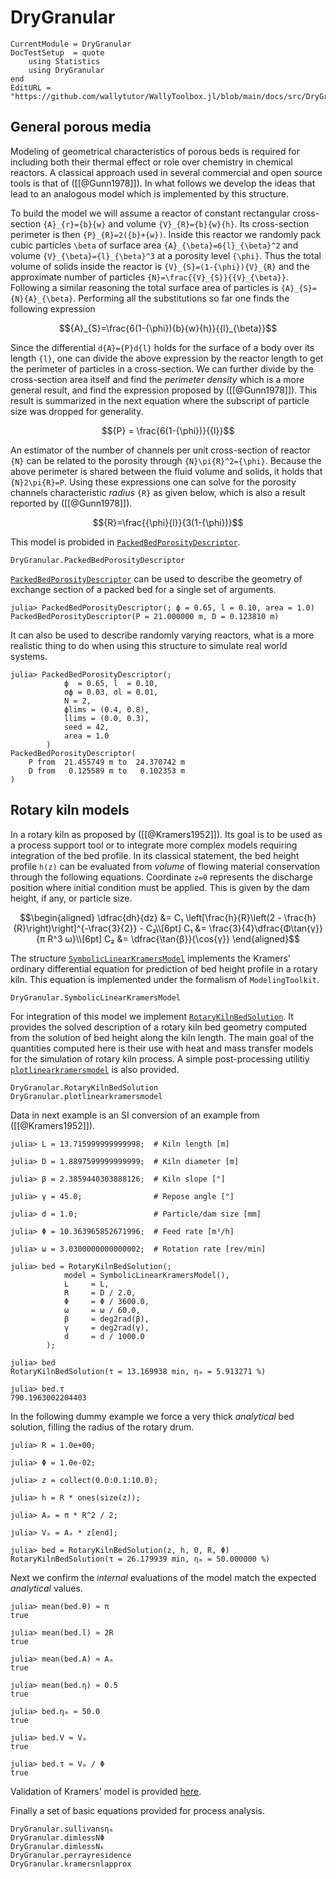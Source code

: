 # DryGranular

```@meta
CurrentModule = DryGranular
DocTestSetup  = quote
    using Statistics
    using DryGranular
end
EditURL = "https://github.com/wallytutor/WallyToolbox.jl/blob/main/docs/src/DryGranular/index.md"
```

## General porous media

Modeling of geometrical characteristics of porous beds is required for including
both their thermal effect or role over chemistry in chemical reactors. A
classical approach used in several commercial and open source tools is that of
([[@Gunn1978]]). In what follows we develop the ideas that lead to an
analogous model which is implemented by this structure.

To build the model we will assume a reactor of constant rectangular
cross-section ``{A}_{r}={b}{w}`` and volume ``{V}_{R}={b}{w}{h}``. Its
cross-section perimeter is then ``{P}_{R}=2({b}+{w})``. Inside this reactor we
randomly pack cubic particles ``\beta`` of surface area
``{A}_{\beta}=6{l}_{\beta}^2`` and volume ``{V}_{\beta}={l}_{\beta}^3`` at a
porosity level ``{\phi}``. Thus the total volume of solids inside the reactor is
``{V}_{S}=(1-{\phi}){V}_{R}`` and the approximate number of particles
``{N}=\frac{{V}_{S}}{{V}_{\beta}}``. Following a similar reasoning the total
surface area of particles is ``{A}_{S}={N}{A}_{\beta}``. Performing all the
substitutions so far one finds the following expression

```math
{A}_{S}=\frac{6(1-{\phi}){b}{w}{h}}{{l}_{\beta}}
```

Since the differential ``d{A}={P}d{l}`` holds for the surface of a body over its
length ``{l}``, one can divide the above expression by the reactor length to get
the perimeter of particles in a cross-section. We can further divide by the
cross-section area itself and find the *perimeter density* which is a more
general result, and find the expression proposed by ([[@Gunn1978]]). This
result is summarized in the next equation where the subscript of particle size
was dropped for generality.

```math
{P} = \frac{6(1-{\phi})}{{l}}
```

An estimator of the number of channels per unit cross-section of reactor ``{N}``
can be related to the porosity through ``{N}\pi{R}^2={\phi}``. Because the above
perimeter is shared between the fluid volume and solids, it holds that
``{N}2\pi{R}=P``. Using these expressions one can solve for the porosity
channels characteristic *radius* ``{R}`` as given below, which is also a result
reported by ([[@Gunn1978]]).

```math
{R}=\frac{{\phi}{l}}{3(1-{\phi})}
```

This model is probided in [`PackedBedPorosityDescriptor`](@ref).

```@docs
DryGranular.PackedBedPorosityDescriptor
```

[`PackedBedPorosityDescriptor`](@ref) can be used to describe the geometry of
exchange section of a packed bed for a single set of arguments.

```jldoctest
julia> PackedBedPorosityDescriptor(; ϕ = 0.65, l = 0.10, area = 1.0)
PackedBedPorosityDescriptor(P = 21.000000 m, D = 0.123810 m)
```

It can also be used to describe randomly varying reactors, what is a more
realistic thing to do when using this structure to simulate real world systems.

```jldoctest
julia> PackedBedPorosityDescriptor(;
            ϕ  = 0.65, l  = 0.10,
            σϕ = 0.03, σl = 0.01,
            N = 2,
            ϕlims = (0.4, 0.8),
            llims = (0.0, 0.3),
            seed = 42,
            area = 1.0
        )
PackedBedPorosityDescriptor(
    P from  21.455749 m to  24.370742 m
    D from   0.125589 m to   0.102353 m
)
```

## Rotary kiln models

In a rotary kiln as proposed by ([[@Kramers1952]]). Its goal is to be used as a process support tool or to
integrate more complex models requiring integration of the bed profile. In its
classical statement, the bed height profile ``h(z)`` can be evaluated from
*volume* of flowing material conservation through the following equations.
Coordinate ``z=0`` represents the discharge position where initial condition
must be applied. This is given by the dam height, if any, or particle size.

```math
\begin{aligned}
\dfrac{dh}{dz} &= C₁ \left[\frac{h}{R}\left(2 - \frac{h}{R}\right)\right]^{-\frac{3}{2}} - C₂\\[6pt]
C₁             &= \frac{3}{4}\dfrac{Φ\tan{γ}}{π R^3 ω}\\[6pt]
C₂             &= \dfrac{\tan{β}}{\cos{γ}}
\end{aligned}
```

The structure [`SymbolicLinearKramersModel`](@ref) implements the Kramers'
ordinary differential equation for prediction of bed height profile in a rotary
kiln. This equation is implemented under the formalism of `ModelingToolkit`.

```@docs
DryGranular.SymbolicLinearKramersModel
```


For integration of this model we implement [`RotaryKilnBedSolution`](@ref). It
provides the solved description of a rotary kiln bed geometry computed from the
solution of bed height along the kiln length. The main goal of the quantities
computed here is their use with heat and mass transfer models for the simulation
of rotary kiln process. A simple post-processing utilitiy
[`plotlinearkramersmodel`](@ref) is also provided.

```@docs
DryGranular.RotaryKilnBedSolution
DryGranular.plotlinearkramersmodel
```

Data in next example is an SI conversion of an example from ([[@Kramers1952]]).

```jldoctest
julia> L = 13.715999999999998;  # Kiln length [m]

julia> D = 1.8897599999999999;  # Kiln diameter [m]

julia> β = 2.3859440303888126;  # Kiln slope [°]

julia> γ = 45.0;                # Repose angle [°]

julia> d = 1.0;                 # Particle/dam size [mm]

julia> Φ = 10.363965852671996;  # Feed rate [m³/h]

julia> ω = 3.0300000000000002;  # Rotation rate [rev/min]

julia> bed = RotaryKilnBedSolution(;
            model = SymbolicLinearKramersModel(),
            L     = L,
            R     = D / 2.0,
            Φ     = Φ / 3600.0,
            ω     = ω / 60.0,
            β     = deg2rad(β),
            γ     = deg2rad(γ),
            d     = d / 1000.0
        );

julia> bed
RotaryKilnBedSolution(τ = 13.169938 min, ηₘ = 5.913271 %)

julia> bed.τ
790.1963002204403
```

In the following dummy example we force a very thick *analytical* bed solution,
filling the radius of the rotary drum. 

```jldoctest dummy-1
julia> R = 1.0e+00;

julia> Φ = 1.0e-02;

julia> z = collect(0.0:0.1:10.0);

julia> h = R * ones(size(z));

julia> Aₐ = π * R^2 / 2;

julia> Vₐ = Aₐ * z[end];

julia> bed = RotaryKilnBedSolution(z, h, 0, R, Φ)
RotaryKilnBedSolution(τ = 26.179939 min, ηₘ = 50.000000 %)
```

Next we confirm the *internal* evaluations of the model match the expected *analytical* values.

```jldoctest dummy-1
julia> mean(bed.θ) ≈ π
true

julia> mean(bed.l) ≈ 2R
true

julia> mean(bed.A) ≈ Aₐ
true

julia> mean(bed.η) ≈ 0.5
true

julia> bed.ηₘ ≈ 50.0
true

julia> bed.V ≈ Vₐ
true

julia> bed.τ ≈ Vₐ / Φ
true
```

Validation of Kramers' model is provided [here](kramers.md).

Finally a set of basic equations provided for process analysis.

```@docs
DryGranular.sullivansηₘ
DryGranular.dimlessNΦ
DryGranular.dimlessNₖ
DryGranular.perrayresidence
DryGranular.kramersnlapprox
```
